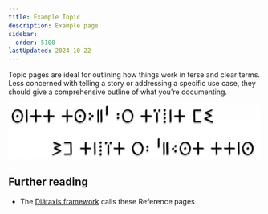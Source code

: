 ```yaml
---
title: Example Topic
description: Example page
sidebar:
  order: 5100
lastUpdated: 2024-10-22
---
```

Topic pages are ideal for outlining how things work in terse and clear terms.
Less concerned with telling a story or addressing a specific use case, they should give a comprehensive outline of what you're documenting.

![Akatab test image](images/akatab-proverb-1chief-shadow-1536x341.png "Akatab image title test")

## Further reading

* The [Diátaxis framework](https://diataxis.fr/reference/) calls these Reference pages
